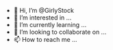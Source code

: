 - 👋 Hi, I’m @GirlyStock
- 👀 I’m interested in ...
- 🌱 I’m currently learning ...
- 💞️ I’m looking to collaborate on ...
- 📫 How to reach me ...

<!---
GirlyStock/GirlyStock is a ✨ special ✨ repository because its `README.md` (this file) appears on your GitHub profile.
You can click the Preview link to take a look at your changes.
--->
